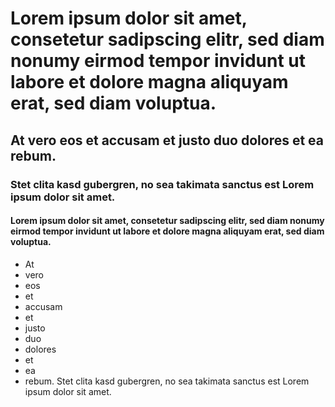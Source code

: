 # Lorem ipsum dolor sit amet, consetetur sadipscing elitr, sed diam nonumy eirmod tempor invidunt ut labore et dolore magna aliquyam erat, sed diam voluptua.
## At vero eos et accusam et justo duo dolores et ea rebum. 
### Stet clita kasd gubergren, no sea takimata sanctus est Lorem ipsum dolor sit amet. 
#### Lorem ipsum dolor sit amet, consetetur sadipscing elitr, sed diam nonumy eirmod tempor invidunt ut labore et dolore magna aliquyam erat, sed diam voluptua.
* At
* vero
* eos
* et 
* accusam 
* et
* justo 
* duo 
* dolores 
* et
* ea 
* rebum. 
Stet clita kasd gubergren, no sea takimata sanctus est Lorem ipsum dolor sit amet.
